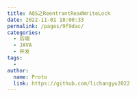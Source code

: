 ```yaml
---
title: AQS之ReentrantReadWriteLock
date: 2022-11-01 18:00:33
permalink: /pages/9f9dac/
categories:
  - 后端
  - JAVA
  - 并发
tags:
  - 
author: 
  name: Proto
  link: https://github.com/lichangyu2022
---
```

